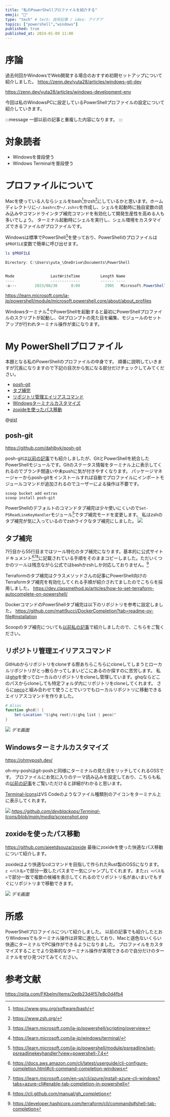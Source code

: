 ```yaml
---
title: "私のPowerShellプロファイルを紹介する"
emoji: "🐚"
type: "tech" # tech: 技術記事 / idea: アイデア
topics: ["powershell","windows"]
published: true
published_at: 2024-01-09 11:00
---
```


# 序論
過去何回かWindowsでWeb開発する場合のおすすめ初期セットアップについて紹介しました。
https://zenn.dev/yuta28/articles/windows-git-dev

https://zenn.dev/yuta28/articles/windows-development-env

今回は私のWindowsPCに設定しているPowerShellプロファイルの設定について紹介していきます。

:::message
一部以前の記事と重複した内容になります。
:::

# 対象読者
- Windowsを普段使う
- Windows Terminalを普段使う

# プロファイルについて
Macを使っている人ならシェルをbash[^1]かzsh[^2]にしているかと思います。ホームディレクトリに`~/.bashrc`か`~/.zshrc`を作成し、シェルを起動時に独自変数の読み込みやコマンドラインタブ補完コマンドを有効化して開発生産性を高める人も多いでしょう。
ターミナル起動時にシェルを実行し、シェル環境をカスタマイズできるファイルがプロファイルです。

Windowsは標準でPowerShell[^3]を使っており、PowerShellのプロファイルは`$PROFILE`変数で簡単に呼び出せます。

```powershell
ls $PROFILE

Directory: C:\Users\yuta_\OneDrive\Documents\PowerShell


Mode                LastWriteTime         Length Name
----                -------------         ------ ----
-a---        2023/08/30      8:09           2905   Microsoft.PowerShell_profile.ps1
```

https://learn.microsoft.com/ja-jp/powershell/module/microsoft.powershell.core/about/about_profiles

Windowsターミナル[^4]でPowerShellを起動すると最初にPowerShellプロファイルのスクリプトが起動し、Gitプロンプトの見た目を編集、モジュールのセットアップが行われターミナル操作が楽になります。

[^1]: https://www.gnu.org/software/bash/
[^2]: https://www.zsh.org/
[^3]: https://learn.microsoft.com/ja-jp/powershell/scripting/overview
[^4]: https://learn.microsoft.com/ja-jp/windows/terminal/


# My PowerShellプロファイル

本題となる私のPowerShellのプロファイルの中身です。
順番に説明していきますが冗長になりますので下記の目次から気になる部分だけチェックしてみてください。

- [posh-git](#posh-git)
- [タブ補完](#タブ補完)
- [リポジトリ管理エイリアスコマンド](#リポジトリ管理エイリアスコマンド)
- [Windowsターミナルカスタマイズ](#windowsターミナルカスタマイズ)
- [zoxideを使ったパス移動](#zoxideを使ったパス移動)

@[gist](https://gist.github.com/Yuhta28/6b4455937b0098e6b573bcf9a506798c)

## posh-git

https://github.com/dahlbyk/posh-git

posh-gitは[以前の記事](https://zenn.dev/yuta28/articles/windows-git-dev#posh-git)でも紹介しましたが、GitとPowerShellを統合したPowerShellモジュールです。Gitのステータス情報をターミナル上に表示してくれるのでブランチ間違いや未pushに気が付きやすくなります。
パッケージマネージャーからposh-gitをインストールすれば自動でプロファイルにインポートモジュールコマンドが追加されるのでユーザーによる操作は不要です。

```powershell:scoopによるインストール手順
scoop bucket add extras
scoop install posh-git
```

PowerShellのデフォルトのコマンドタブ補完は少々使いにくいので`Set-PSReadLineKeyHandler`モジュール[^5]でタブ補完モードを変更します。
私はzshのタブ補完が気に入っているのでzshライクなタブ補完にしました。
![](/images/powershell-profile/image1.gif)

[^5]: https://learn.microsoft.com/ja-jp/powershell/module/psreadline/set-psreadlinekeyhandler?view=powershell-7.4

## タブ補完

7行目から55行目まではツール特化のタブ補完になります。基本的に公式サイトドキュメント[^6][^7][^8]に記載されている手順をそのままコピーしました。ただいくつかのツールは残念ながら公式ではbashかzshしか対応しておりません。[^9]

Terraformのタブ補完はクラスメソッドさんの記事にPowerShell向けのTerraformタブ補完を有効化してくれる手順が紹介されてましたのでこちらを採用しました。
https://dev.classmethod.jp/articles/how-to-set-terraform-autocomplete-on-powershell/

DockerコマンドのPowerShellタブ補完は以下のリポジトリを参考に設定しました。
https://github.com/matt9ucci/DockerCompletion?tab=readme-ov-file#installation

Scoopのタブ補完についても[以前私の記事](https://zenn.dev/yuta28/articles/windows-git-dev#scoop%E3%81%AE%E3%82%BF%E3%83%96%E8%A3%9C%E5%AE%8C)で紹介しましたので、こちらをご覧ください。

[^6]: https://docs.aws.amazon.com/cli/latest/userguide/cli-configure-completion.html#cli-command-completion-windows
[^7]: https://learn.microsoft.com/en-us/cli/azure/install-azure-cli-windows?tabs=azure-cli#enable-tab-completion-in-powershell
[^8]: https://cli.github.com/manual/gh_completion
[^9]: https://developer.hashicorp.com/terraform/cli/commands#shell-tab-completion

## リポジトリ管理エイリアスコマンド
GitHubからリポジトリをcloneする際あちらこちらにcloneしてしまうとローカルリポジトリがとっ散らかってしまいどこにあるのか探すのに苦労します。
私は[ghq](https://github.com/x-motemen/ghq)を使ってローカルのリポジトリをcloneし管理しています。ghqならどこのパスからcloneしても特定フォルダ内にリポジトリをcloneしてくれます。
さらに[peco](https://github.com/peco/peco)と組み合わせて使うことでいつでもローカルリポジトリに移動できるエイリアスコマンドを作りました。

```powershell
# Alias
function ghcd() {
    Set-Location "$(ghq root)/$(ghq list | peco)"
}
```

![](/images/powershell-profile/image2.gif)
*デモ画面*

## Windowsターミナルカスタマイズ

https://ohmyposh.dev/

oh-my-poshはgit-poshと同様にターミナルの見た目をリッチしてくれるOSSです。
プロファイルにお気に入りのテーマ読み込みを設定しており、こちらも私の[以前の記事](https://zenn.dev/yuta28/articles/windows-git-dev#oh-my-posh)をご覧いただけると詳細がわかると思います。

[Terminal-Icons](https://github.com/devblackops/Terminal-Icons)はVS Codeのようなファイル種類別のアイコンをターミナル上に表示してくれます。

![](/images/powershell-profile/image3.png)
*https://github.com/devblackops/Terminal-Icons/blob/main/media/screenshot.png*

## zoxideを使ったパス移動

https://github.com/ajeetdsouza/zoxide
最後にzoxideを使った快適なパス移動について紹介します。

zoxideはより快適なcdコマンドを目指して作られたRust製のOSSになります。
`z <パス名>`で部分一致したパスまで一気にジャンプしてくれます。また`zi <パス名>`で部分一致で複数の候補を表示してくれるのでリポジトリ名があいまいでもすぐにリポジトリまで移動できます。

![](/images/powershell-profile/image4.gif)
*デモ画面*

# 所感
PowerShellプロファイルについて紹介しました。
以前の記事でも紹介したとおりWindowsでもターミナル操作は非常に進化しており、Macと遜色ないくらい快適にターミナルでPC操作ができるようになりました。
プロファイルをカスタマイズすることでより効率的なターミナル操作が実現できるので自分だけのターミナルをぜひ見つけてみてください。


# 参考文献
https://qiita.com/FKbelm/items/2edb23d4f57e8c0d4fb4
